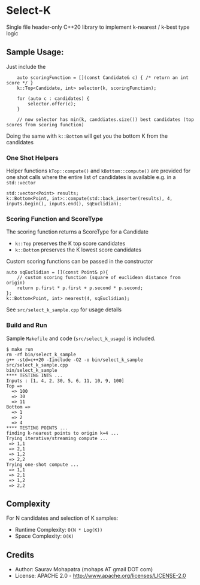 # Select-K
Single file header-only C++20 library to implement k-nearest / k-best type logic

## Sample Usage:
Just include the 
```
    auto scoringFunction = [](const Candidate& c) { /* return an int score */ }
    k::Top<Candidate, int> selector(k, scoringFunction);
    
    for (auto c : candidates) {
        selector.offer(c);
    }
    
    // now selector has min(k, canddiates.size()) best candidates (top scores from scoring function)
```

Doing the same with ```k::Bottom``` will get you the bottom K from the candidates

### One Shot Helpers
Helper functions ```kTop::compute()``` and ```kBottom::compute()``` are provided for one shot calls where the entire list of candidates is available e.g. in a ```std::vector```

```
std::vector<Point> results;
k::Bottom<Point, int>::compute(std::back_inserter(results), 4, inputs.begin(), inputs.end(), sqEuclidian);
```

### Scoring Function and ScoreType

The scoring function returns a ScoreType for a Candidate
* ```k::Top``` preserves the K top score candidates
* ```k::Bottom``` preserves the K lowest score candidates

Custom scoring functions can be passed in the constructor
```
auto sqEuclidian = [](const Point& p){
    // custom scoring function (square of euclidean distance from origin)
    return p.first * p.first + p.second * p.second;
};
k::Bottom<Point, int> nearest(4, sqEuclidian);
````

See ```src/select_k_sample.cpp``` for usage details

### Build and Run
Sample ```Makefile``` and code (```src/select_k_usage```) is included.

```
$ make run
rm -rf bin/select_k_sample
g++ -std=c++20 -Iinclude -O2 -o bin/select_k_sample src/select_k_sample.cpp
bin/select_k_sample
**** TESTING INTS ... 
Inputs : [1, 4, 2, 30, 5, 6, 11, 10, 9, 100]
Top =>
  => 100
  => 30
  => 11
Bottom =>
  => 1
  => 2
  => 4
**** TESTING POINTS ...
finding k-nearest points to origin k=4 ...
Trying iterative/streaming compute ...
 => 1,1
 => 2,1
 => 1,2
 => 2,2
Trying one-shot compute ...
 => 1,1
 => 2,1
 => 1,2
 => 2,2
```



## Complexity 

For N candidates and selection of K samples:
* Runtime Complexity: ```O(N * Log(K))```
* Space Complexity: ```O(K)```



## Credits
* Author: Saurav Mohapatra (mohaps AT gmail DOT com)
* License: APACHE 2.0 - http://www.apache.org/licenses/LICENSE-2.0
 
